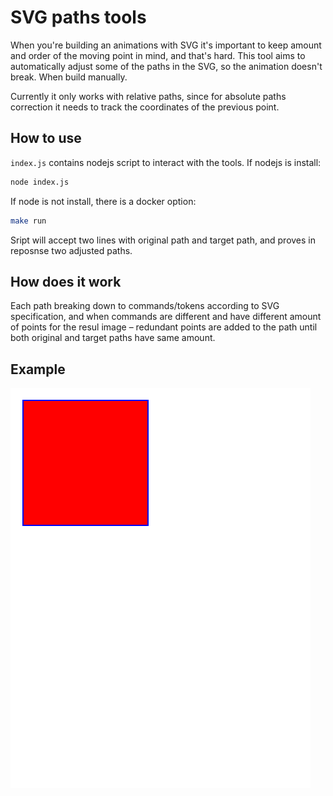 # SVG paths tools

When you're building an animations with SVG it's important to keep amount and
order of the moving point in mind, and that's hard. This tool aims to
automatically adjust some of the paths in the SVG, so the animation doesn't
break. When build manually.

Currently it only works with relative paths, since for absolute paths
correction it needs to track the coordinates of the previous point.

## How to use

`index.js` contains nodejs script to interact with the tools. If nodejs is install:

```sh
node index.js
```

If node is not install, there is a docker option:

```sh
make run
```

Sript will accept two lines with original path and target path, and proves in
reposnse two adjusted paths.

## How does it work

Each path breaking down to commands/tokens according to SVG specification, and
when commands are different and have different amount of points for the resul
image – redundant points are added to the path until both original and target
paths have same amount.

## Example

![Example svg animation](./examples/example.svg)
